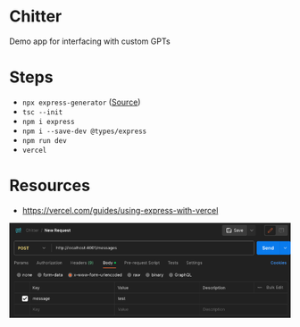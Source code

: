 # Chitter
Demo app for interfacing with custom GPTs

# Steps
- `npx express-generator` ([Source](https://expressjs.com/en/starter/generator.html))
- `tsc --init`
- `npm i express`
- `npm i --save-dev @types/express`
- `npm run dev`
- `vercel`

# Resources
- https://vercel.com/guides/using-express-with-vercel

![Alt text](image.png)